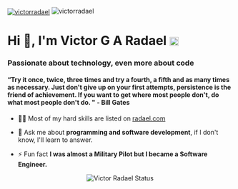 
<a href="https://www.codewars.com/users/victorradael" target="blank"><img align="center" src="https://www.codewars.com/users/victorradael/badges/micro" alt="victorradael"  /></a>
<img src="https://komarev.com/ghpvc/?username=victorradael" alt="victorradael" />


<h1 align="left">Hi 👋, I'm Victor G A Radael <a href="https://linkedin.com/in/victorradael" target="blank"><img align="center" src="https://cdn-icons-png.flaticon.com/512/143/143627.png" alt="victorradael" height="20" width="20" /></a>
</h1>

<h3 align="left">Passionate about technology, even more about code</h3>

<h4 align="left">“Try it once, twice, three times and try a fourth, a fifth and as many times as necessary. Just don't give up on your first attempts, persistence is the friend of achievement. If you want to get where most people don't, do what most people don't do. " - Bill Gates</h4>

- 👨‍💻 Most of my hard skills are listed on [radael.com](https://radael.com)

- 💬 Ask me about **programming and software development**, if I don't know, I'll learn to answer.

- ⚡ Fun fact **I was almost a Military Pilot but I became a Software Engineer.**

<div align="center">

  <img src="https://github-readme-stats.vercel.app/api/top-langs/?username=victorradael&layout=compact&theme=tokyonight" alt="Victor Radael Status"/>

</div>
